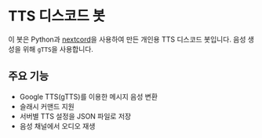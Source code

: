 # TTS 디스코드 봇

이 봇은 Python과 [nextcord](https://github.com/nextcord/nextcord)을 사용하여 만든 개인용 TTS 디스코드 봇입니다.
음성 생성을 위해 `gTTS`을 사용합니다.

## 주요 기능
- Google TTS(gTTS)를 이용한 메시지 음성 변환
- 슬래시 커맨드 지원
- 서버별 TTS 설정을 JSON 파일로 저장
- 음성 채널에서 오디오 재생
